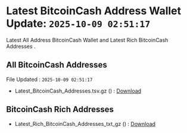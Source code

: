 # Latest BitcoinCash Address Wallet Update: `2025-10-09 02:51:17`

Latest All Address BitcoinCash Wallet and Latest Rich BitcoinCash Addresses .

## All BitcoinCash Addresses

File Updated : `2025-10-09 02:51:17`

- Latest_BitcoinCash_Addresses.tsv.gz () : [Download](https://github.com/Pymmdrza/Rich-Address-Wallet/releases/tag/BitcoinCash)

## BitcoinCash Rich Addresses

- Latest_Rich_BitcoinCash_Addresses_txt_gz () : [Download](https://github.com/Pymmdrza/Rich-Address-Wallet/releases/tag/BitcoinCash)
